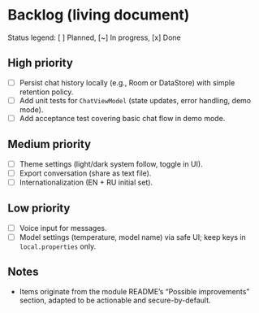 # Backlog (living document)

Status legend: [ ] Planned, [~] In progress, [x] Done

## High priority
- [ ] Persist chat history locally (e.g., Room or DataStore) with simple retention policy.
- [ ] Add unit tests for `ChatViewModel` (state updates, error handling, demo mode).
- [ ] Add acceptance test covering basic chat flow in demo mode.

## Medium priority
- [ ] Theme settings (light/dark system follow, toggle in UI).
- [ ] Export conversation (share as text file).
- [ ] Internationalization (EN + RU initial set).

## Low priority
- [ ] Voice input for messages.
- [ ] Model settings (temperature, model name) via safe UI; keep keys in `local.properties` only.

## Notes
- Items originate from the module README’s “Possible improvements” section, adapted to be actionable and secure-by-default.


